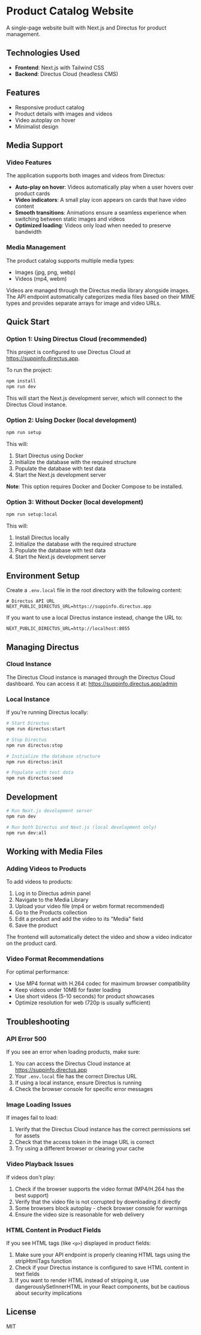 # Product Catalog Website

A single-page website built with Next.js and Directus for product management.

## Technologies Used

- **Frontend**: Next.js with Tailwind CSS
- **Backend**: Directus Cloud (headless CMS)

## Features

- Responsive product catalog
- Product details with images and videos
- Video autoplay on hover
- Minimalist design

## Media Support

### Video Features

The application supports both images and videos from Directus:

- **Auto-play on hover**: Videos automatically play when a user hovers over product cards
- **Video indicators**: A small play icon appears on cards that have video content
- **Smooth transitions**: Animations ensure a seamless experience when switching between static images and videos
- **Optimized loading**: Videos only load when needed to preserve bandwidth

### Media Management

The product catalog supports multiple media types:
- Images (jpg, png, webp)
- Videos (mp4, webm)

Videos are managed through the Directus media library alongside images. The API endpoint automatically categorizes media files based on their MIME types and provides separate arrays for image and video URLs.

## Quick Start

### Option 1: Using Directus Cloud (recommended)

This project is configured to use Directus Cloud at https://suppinfo.directus.app.

To run the project:

```bash
npm install
npm run dev
```

This will start the Next.js development server, which will connect to the Directus Cloud instance.

### Option 2: Using Docker (local development)

```bash
npm run setup
```

This will:
1. Start Directus using Docker
2. Initialize the database with the required structure
3. Populate the database with test data
4. Start the Next.js development server

**Note**: This option requires Docker and Docker Compose to be installed.

### Option 3: Without Docker (local development)

```bash
npm run setup:local
```

This will:
1. Install Directus locally
2. Initialize the database with the required structure
3. Populate the database with test data
4. Start the Next.js development server

## Environment Setup

Create a `.env.local` file in the root directory with the following content:

```
# Directus API URL
NEXT_PUBLIC_DIRECTUS_URL=https://suppinfo.directus.app
```

If you want to use a local Directus instance instead, change the URL to:

```
NEXT_PUBLIC_DIRECTUS_URL=http://localhost:8055
```

## Managing Directus

### Cloud Instance

The Directus Cloud instance is managed through the Directus Cloud dashboard. You can access it at:
https://suppinfo.directus.app/admin

### Local Instance

If you're running Directus locally:

```bash
# Start Directus
npm run directus:start

# Stop Directus
npm run directus:stop

# Initialize the database structure
npm run directus:init

# Populate with test data
npm run directus:seed
```

## Development

```bash
# Run Next.js development server
npm run dev

# Run both Directus and Next.js (local development only)
npm run dev:all
```

## Working with Media Files

### Adding Videos to Products

To add videos to products:

1. Log in to Directus admin panel
2. Navigate to the Media Library
3. Upload your video file (mp4 or webm format recommended)
4. Go to the Products collection
5. Edit a product and add the video to its "Media" field
6. Save the product

The frontend will automatically detect the video and show a video indicator on the product card.

### Video Format Recommendations

For optimal performance:
- Use MP4 format with H.264 codec for maximum browser compatibility
- Keep videos under 10MB for faster loading
- Use short videos (5-10 seconds) for product showcases
- Optimize resolution for web (720p is usually sufficient)

## Troubleshooting

### API Error 500

If you see an error when loading products, make sure:

1. You can access the Directus Cloud instance at https://suppinfo.directus.app
2. Your `.env.local` file has the correct Directus URL
3. If using a local instance, ensure Directus is running
4. Check the browser console for specific error messages

### Image Loading Issues

If images fail to load:

1. Verify that the Directus Cloud instance has the correct permissions set for assets
2. Check that the access token in the image URL is correct
3. Try using a different browser or clearing your cache

### Video Playback Issues

If videos don't play:

1. Check if the browser supports the video format (MP4/H.264 has the best support)
2. Verify that the video file is not corrupted by downloading it directly
3. Some browsers block autoplay - check browser console for warnings
4. Ensure the video size is reasonable for web delivery

### HTML Content in Product Fields

If you see HTML tags (like `<p>`) displayed in product fields:

1. Make sure your API endpoint is properly cleaning HTML tags using the stripHtmlTags function
2. Check if your Directus instance is configured to save HTML content in text fields
3. If you want to render HTML instead of stripping it, use dangerouslySetInnerHTML in your React components, but be cautious about security implications

## License

MIT
